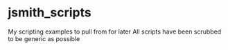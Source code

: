 # jsmith_scripts
My scripting examples to pull from for later
All scripts have been scrubbed to be generic as possible
